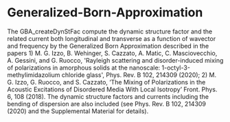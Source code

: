 # Generalized-Born-Approximation
The GBA_createDynStFac compute the dynamic structure factor and the related current both longitudinal and transverse as a function of wavector and frequency by the Generalized Born Approximation described in the papers 1) M. G. Izzo, B. Wehinger, S. Cazzato, A. Matic, C. Masciovecchio, A. Gessini, and G. Ruocco, 'Rayleigh scattering and disorder-induced mixing of polarizations in amorphous solids at the nanoscale: 1-octyl-3-methylimidazolium chloride glass', Phys. Rev. B 102, 214309 (2020); 2)  M. G. Izzo, G. Ruocco, and S. Cazzato, ‘The Mixing of Polarizations in the Acoustic Excitations of Disordered Media With Local Isotropy’ Front. Phys. 6, 108 (2018). The dynamic structure factors and currents including the bending of dispersion are also included (see Phys. Rev. B 102, 214309 (2020) and the Supplemental Material for details).
